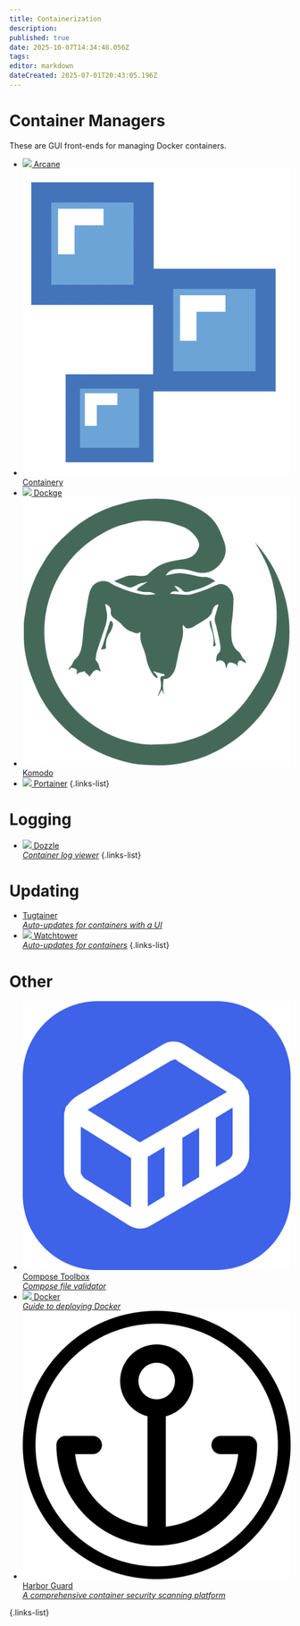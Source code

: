 ```yaml
---
title: Containerization
description: 
published: true
date: 2025-10-07T14:34:48.056Z
tags: 
editor: markdown
dateCreated: 2025-07-01T20:43:05.196Z
---
```


# Container Managers

These are GUI front-ends for managing Docker containers.

* [<img src="/arcane.png"> Arcane](/arcane)
* [<img src="/containery-white.png"> Containery](/containery)
* [<img src="/dockge.png"> Dockge](/Dockge)
* [<img src="/komodo.png"> Komodo](/komodo)
* [<img src="/portainer.png"> Portainer](/Portainer)
  {.links-list}

# Logging

* [<img src="/dozzle.png"> Dozzle<br>*Container log viewer*](/dozzle)
  {.links-list}

# Updating

* [Tugtainer<br>*Auto-updates for containers with a UI*](/tugtainer)
* [<img src="/watchtower.png"> Watchtower<br>*Auto-updates for containers*](/Watchtower)
{.links-list}

# Other

* [<img src="/composetoolbox.png"> Compose Toolbox<br>*Compose file validator*](/composetoolbox)
* [<img src="/docker.png"> Docker<br>*Guide to deploying Docker*](/Docker)
* [<img src="/harbor-guard.png"> Harbor Guard<br>*A comprehensive container security scanning platform*](/harborguard)

{.links-list}
